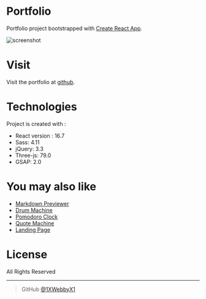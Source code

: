 # Portfolio
Portfolio project bootstrapped with [Create React App](https://github.com/facebook/create-react-app).

![screenshot](https://i.ibb.co/JzSbdWX/Screen-Shot-2018-12-27-at-01-08-37.png)

# Visit
Visit the portfolio at [github](https://1xwebbyx1.github.io/react-portfolio/).

# Technologies
Project is created with :
- React version : 16.7
- Sass: 4.11
- jQuery: 3.3
- Three-js: 79.0
- GSAP: 2.0

# You may also like
- [Markdown Previewer](https://github.com/1XWebbyX1/markdown-previewer-pwa)
- [Drum Machine](https://github.com/1XWebbyX1/electric-drums-pwa)
- [Pomodoro Clock](https://github.com/1XWebbyX1/pomodoro-clock-pwa)
- [Quote Machine](https://github.com/1XWebbyX1/quote-machine-pwa)
- [Landing Page](https://github.com/1XWebbyX1/landing-page)



# License
All Rights Reserved

---


> GitHub [@1XWebbyX1](https://github.com/1XWebbyX1)
